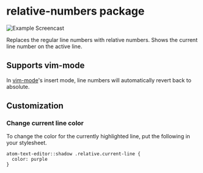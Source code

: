 # relative-numbers package

![Example Screencast](https://github.com/justmoon/relative-numbers/blob/master/screencast.gif?raw=true)

Replaces the regular line numbers with relative numbers. Shows the current line number on the active line.

## Supports vim-mode

In [vim-mode](https://github.com/atom/vim-mode)'s insert mode, line numbers will automatically revert back to absolute.

## Customization

### Change current line color

To change the color for the currently highlighted line, put the following in your stylesheet.

``` less
atom-text-editor::shadow .relative.current-line {
  color: purple
}
```

